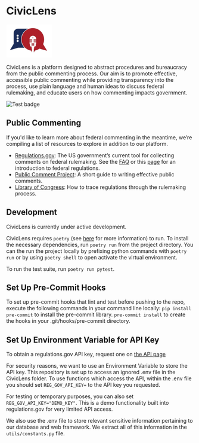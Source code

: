 # CivicLens

![logo](docs/assets/logo.png)

CivicLens is a platform designed to abstract procedures and bureaucracy from the public commenting process. Our aim is to promote effective, accessible public commenting while providing transparency into the process, use plain language and human ideas to discuss federal rulemaking, and educate users on how commenting impacts government.

![Test badge](https://github.com/uchicago-capp-30320/CivicLens/actions/workflows/lint-test.yml/badge.svg)

## Public Commenting

If you'd like to learn more about federal commenting in the meantime, we’re compiling a list of resources to explore in addition to our platform.

- [Regulations.gov](https://www.regulations.gov/): The US government’s current tool for collecting comments on federal rulemaking. See the [FAQ](https://www.regulations.gov/faq) or this [page](https://www.regulations.gov/learn) for an introduction to federal regulations.
- [Public Comment Project](https://publiccommentproject.org/how-to): A short guide to writing effective public comments.
- [Library of Congress](https://guides.loc.gov/trace-federal-regulations/docket-information): How to trace regulations through the rulemaking process.

## Development

CivicLens is currently under active development.

CivicLens requires `poetry` (see [here](https://python-poetry.org/) for more information) to run. To install the necessary dependencies, run `poetry run` from the project directory. You can the run the project locally by prefixing python commands with `poetry run` or by using `poetry shell` to open activate the virtual environment.

To run the test suite, run `poetry run pytest`.

## Set Up Pre-Commit Hooks

To set up pre-commit hooks that lint and test before pushing to the repo, execute the following commands in your command line locally:
`pip install pre-commit` to install the pre-commit library.
`pre-commit install` to create the hooks in your .git/hooks/pre-commit directory.

## Set Up Environment Variable for API Key

To obtain a regulations.gov API key, request one on [the API page](https://open.gsa.gov/api/regulationsgov/#getting-started)

For security reasons, we want to use an Environment Variable to store the API key. This repository is set up to access an ignored .env file in the CivicLens folder. To use functions which access the API, within the .env file you should set `REG_GOV_API_KEY=` to the API key you requested.

For testing or temporary purposes, you can also set `REG_GOV_API_KEY="DEMO_KEY"`. This is a demo functionality built into regulations.gov for very limited API access.

We also use the .env file to store relevant sensitive information pertaining to our database and web framework. We extract all of this information in the `utils/constants.py` file.
